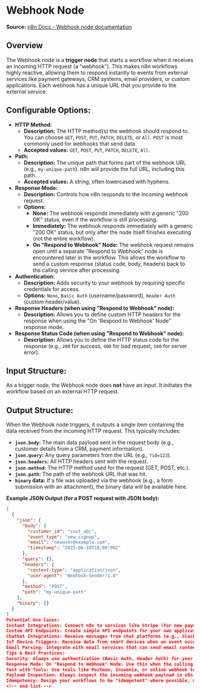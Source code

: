 # Webhook Node

**Source:** [n8n Docs - Webhook node documentation](https://docs.n8n.io/integrations/builtin/core-nodes/n8n-nodes-base.webhook/)

## Overview
The Webhook node is a **trigger node** that starts a workflow when it receives an incoming HTTP request (a "webhook"). This makes n8n workflows highly reactive, allowing them to respond instantly to events from external services like payment gateways, CRM systems, email providers, or custom applications. Each webhook has a unique URL that you provide to the external service.

## Configurable Options:

* **HTTP Method:**
    * **Description:** The HTTP method(s) the webhook should respond to. You can choose `GET`, `POST`, `PUT`, `PATCH`, `DELETE`, or `All`. `POST` is most commonly used for webhooks that send data.
    * **Accepted values:** `GET`, `POST`, `PUT`, `PATCH`, `DELETE`, `All`.
* **Path:**
    * **Description:** The unique path that forms part of the webhook URL (e.g., `my-unique-path`). n8n will provide the full URL, including this path.
    * **Accepted values:** A string, often lowercased with hyphens.
* **Response Mode:**
    * **Description:** Controls how n8n responds to the incoming webhook request.
    * **Options:**
        * **None:** The webhook responds immediately with a generic "200 OK" status, even if the workflow is still processing.
        * **Immediately:** The webhook responds immediately with a generic "200 OK" status, but only after the node itself finishes executing (not the entire workflow).
        * **On "Respond to Webhook" Node:** The webhook request remains open until a separate "Respond to Webhook" node is encountered later in the workflow. This allows the workflow to send a custom response (status code, body, headers) back to the calling service after processing.
* **Authentication:**
    * **Description:** Adds security to your webhook by requiring specific credentials for access.
    * **Options:** `None`, `Basic Auth` (username/password), `Header Auth` (custom header/value).
* **Response Headers (when using "Respond to Webhook" node):**
    * **Description:** Allows you to define custom HTTP headers for the response when using the "On 'Respond to Webhook' Node" response mode.
* **Response Status Code (when using "Respond to Webhook" node):**
    * **Description:** Allows you to define the HTTP status code for the response (e.g., `200` for success, `400` for bad request, `500` for server error).

## Input Structure:
As a trigger node, the Webhook node does **not** have an input. It initiates the workflow based on an external HTTP request.

## Output Structure:
When the Webhook node triggers, it outputs a single item containing the data received from the incoming HTTP request. This typically includes:

* **`json.body`:** The main data payload sent in the request body (e.g., customer details from a CRM, payment information).
* **`json.query`:** Any query parameters from the URL (e.g., `?id=123`).
* **`json.headers`:** All HTTP headers sent with the request.
* **`json.method`:** The HTTP method used for the request (GET, POST, etc.).
* **`json.path`:** The path of the webhook URL that was hit.
* **`binary` data:** If a file was uploaded via the webhook (e.g., a form submission with an attachment), the binary data will be available here.

**Example JSON Output (for a POST request with JSON body):**
```json
[
  {
    "json": {
      "body": {
        "customer_id": "cust_abc",
        "event_type": "new_signup",
        "email": "newuser@example.com",
        "timestamp": "2025-06-10T16:00:00Z"
      },
      "query": {},
      "headers": {
        "content-type": "application/json",
        "user-agent": "Webhook-Sender/1.0"
      },
      "method": "POST",
      "path": "my-unique-path"
    },
    "binary": {}
  }
]
Potential Use Cases:
Instant Integrations: Connect n8n to services like Stripe (for new payments), Shopify (for new orders), Typeform (for new form submissions), or any platform that supports webhooks.
Custom API Endpoints: Create simple API endpoints for your own applications or scripts to send data to n8n.
Chatbot Integrations: Receive messages from chat platforms (e.g., Slack, Telegram) to trigger automated responses.
IoT Device Triggers: Receive data from smart devices when an event occurs.
Email Parsing: Integrate with email services that can send email content as a webhook.
Tips & Best Practices:
Security: Always use authentication (Basic Auth, Header Auth) for your webhooks, especially if they trigger sensitive operations.
Response Mode: On "Respond to Webhook" Node: Use this when the calling service expects an immediate and custom response back from your workflow. This is crucial for interactive services.
Test with Tools: Use tools like Postman, Insomnia, or online webhook testing services (e.g., webhook.site) to send test requests to your n8n webhook URL during development.
Payload Inspection: Always inspect the incoming webhook payload in n8n's "Execution List" to understand its exact structure, which helps in configuring subsequent nodes.
Idempotency: Design your workflows to be "idempotent" where possible, meaning if the same webhook triggers twice, it doesn't cause duplicate actions (e.g., check if an order already exists before creating it).
<!-- end list -->